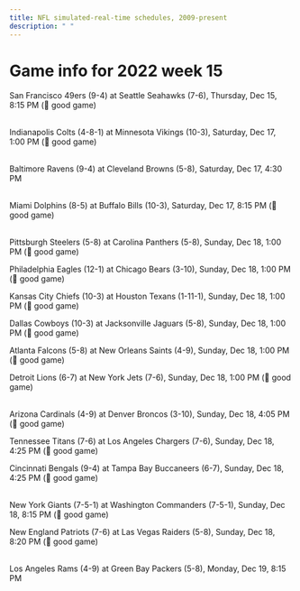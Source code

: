 ```yaml
---
title: NFL simulated-real-time schedules, 2009-present
description: " "
---
```


# Game info for 2022 week 15

San Francisco 49ers (9-4) at Seattle Seahawks (7-6), Thursday, Dec 15, 8:15 PM (:football: good game)

<br/>Indianapolis Colts (4-8-1) at Minnesota Vikings (10-3), Saturday, Dec 17, 1:00 PM (:football: good game)

<br/>Baltimore Ravens (9-4) at Cleveland Browns (5-8), Saturday, Dec 17, 4:30 PM

<br/>Miami Dolphins (8-5) at Buffalo Bills (10-3), Saturday, Dec 17, 8:15 PM (:football: good game)

<br/>Pittsburgh Steelers (5-8) at Carolina Panthers (5-8), Sunday, Dec 18, 1:00 PM (:football: good game)

Philadelphia Eagles (12-1) at Chicago Bears (3-10), Sunday, Dec 18, 1:00 PM (:football: good game)

Kansas City Chiefs (10-3) at Houston Texans (1-11-1), Sunday, Dec 18, 1:00 PM (:football: good game)

Dallas Cowboys (10-3) at Jacksonville Jaguars (5-8), Sunday, Dec 18, 1:00 PM (:football: good game)

Atlanta Falcons (5-8) at New Orleans Saints (4-9), Sunday, Dec 18, 1:00 PM (:football: good game)

Detroit Lions (6-7) at New York Jets (7-6), Sunday, Dec 18, 1:00 PM (:football: good game)

<br/>Arizona Cardinals (4-9) at Denver Broncos (3-10), Sunday, Dec 18, 4:05 PM (:football: good game)

Tennessee Titans (7-6) at Los Angeles Chargers (7-6), Sunday, Dec 18, 4:25 PM (:football: good game)

Cincinnati Bengals (9-4) at Tampa Bay Buccaneers (6-7), Sunday, Dec 18, 4:25 PM (:football: good game)

<br/>New York Giants (7-5-1) at Washington Commanders (7-5-1), Sunday, Dec 18, 8:15 PM (:football: good game)

New England Patriots (7-6) at Las Vegas Raiders (5-8), Sunday, Dec 18, 8:20 PM (:football: good game)

<br/>Los Angeles Rams (4-9) at Green Bay Packers (5-8), Monday, Dec 19, 8:15 PM

